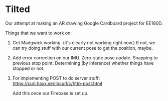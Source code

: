 # Tilted
Our attempt at making an AR drawing Google Cardboard project for EE180D. 

Things that we want to work on:
1. Get Madgwick working. (it's clearly not working right now.)
	 If not, we can try doing stuff with our current pose to get the position,
	 maybe. 

2. Add error correction on our IMU.
	 Zero-state pose update.
	 Snapping to previous stop point.
	 Determining (by inference) whether things have stopped or not. 

3. For implementing POST to do server stuff:
	 https://curl.haxx.se/libcurl/c/http-post.html

	 Add this once our Firebase is set up. 